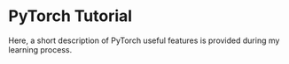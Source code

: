 # PyTorch Tutorial

Here, a short description of PyTorch useful features is provided during my learning process.
